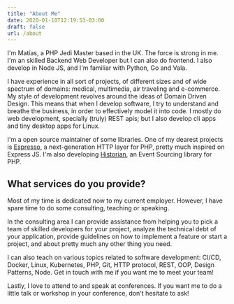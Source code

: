 ```yaml
---
title: "About Me"
date: 2020-01-10T12:19:53-03:00
draft: false
url: /about
---
```


I'm Matías, a PHP Jedi Master based in the UK. The force is strong in me. I'm an skilled Backend Web Developer but I can also do frontend. I also develop in Node JS, and I'm familiar with Python, Go and Vala.

I have experience in all sort of projects, of different sizes and of wide spectrum of domains: medical, multimedia, air traveling and e-commerce. My style of development revolves around the ideas of Domain Driven Design. This means that when I develop software, I try to understand and breathe the business, in order to effectively model it into code. I mostly do web development, specially (truly) REST apis; but I also develop cli apps and tiny desktop apps for Linux.

I'm a open source maintainer of some libraries. One of my dearest projects is [Espresso], a next-generation HTTP layer for PHP, pretty much inspired on Express JS. I'm also developing [Historian], an Event Sourcing library for PHP.

## What services do you provide?

Most of my time is dedicated now to my current employer. However, I have spare time to do some consulting, teaching or speaking.

In the consulting area I can provide assistance from helping you to pick a team of skilled developers for your project, analyze the technical debt of your application, provide guidelines on how to implement a feature or start a project, and about pretty much any other thing you need.

I can also teach on various topics related to software development: CI/CD, Docker, Linux, Kubernetes, PHP, Git, HTTP protocol, REST, OOP, Design Patterns, Node. Get in touch with me if you want me to meet your team!

Lastly, I love to attend to and speak at conferences. If you want me to do a little talk or workshop in your conference, don't hesitate to ask!

[Espresso]: https://github.com/espresso-php
[Historian]: https://github.com/mnavarrocarter/historian